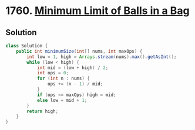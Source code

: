 # 1760. [Minimum Limit of Balls in a Bag](https://leetcode.com/problems/minimum-limit-of-balls-in-a-bag/description/?envType=daily-question&envId=2024-12-07)

## Solution

```java
class Solution {
    public int minimumSize(int[] nums, int maxOps) {
        int low = 1, high = Arrays.stream(nums).max().getAsInt();
        while (low < high) {
            int mid = (low + high) / 2;
            int ops = 0;
            for (int n : nums) {
                ops += (n - 1) / mid;
            }
            if (ops <= maxOps) high = mid;
            else low = mid + 1;
        }
        return high;
    }
}
```
